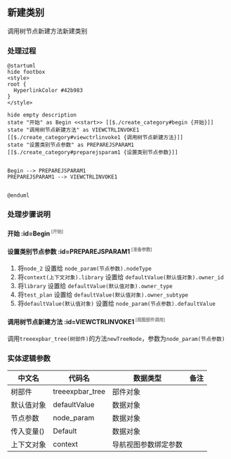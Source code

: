 ## 新建类别 <!-- {docsify-ignore-all} -->

   调用树节点新建方法新建类别

### 处理过程

```plantuml
@startuml
hide footbox
<style>
root {
  HyperlinkColor #42b983
}
</style>

hide empty description
state "开始" as Begin <<start>> [[$./create_category#begin {开始}]]
state "调用树节点新建方法" as VIEWCTRLINVOKE1  [[$./create_category#viewctrlinvoke1 {调用树节点新建方法}]]
state "设置类别节点参数" as PREPAREJSPARAM1  [[$./create_category#preparejsparam1 {设置类别节点参数}]]


Begin --> PREPAREJSPARAM1
PREPAREJSPARAM1 --> VIEWCTRLINVOKE1


@enduml
```


### 处理步骤说明

#### 开始 :id=Begin<sup class="footnote-symbol"> <font color=gray size=1>[开始]</font></sup>




#### 设置类别节点参数 :id=PREPAREJSPARAM1<sup class="footnote-symbol"> <font color=gray size=1>[准备参数]</font></sup>



1. 将`node_2` 设置给  `node_param(节点参数).nodeType`
2. 将`context(上下文对象).library` 设置给  `defaultValue(默认值对象).owner_id`
3. 将`library` 设置给  `defaultValue(默认值对象).owner_type`
4. 将`test_plan` 设置给  `defaultValue(默认值对象).owner_subtype`
5. 将`defaultValue(默认值对象)` 设置给  `node_param(节点参数).defaultValue`

#### 调用树节点新建方法 :id=VIEWCTRLINVOKE1<sup class="footnote-symbol"> <font color=gray size=1>[视图部件调用]</font></sup>



调用`treeexpbar_tree(树部件)`的方法`newTreeNode`，参数为`node_param(节点参数)`


### 实体逻辑参数

|    中文名   |    代码名    |  数据类型      |备注 |
| --------| --------| --------  | --------   |
|树部件|treeexpbar_tree|部件对象||
|默认值对象|defaultValue|数据对象||
|节点参数|node_param|数据对象||
|传入变量(<i class="fa fa-check"/></i>)|Default|数据对象||
|上下文对象|context|导航视图参数绑定参数||
